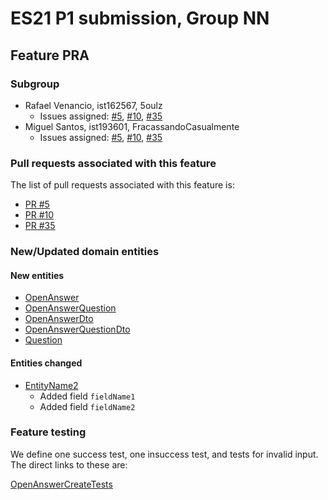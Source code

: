 # ES21 P1 submission, Group NN

## Feature PRA

### Subgroup
 - Rafael Venancio, ist162567, 5oulz
   + Issues assigned: [#5](https://github.com/tecnico-softeng/es21-g17/issues/5), [#10](https://github.com/tecnico-softeng/es21-g17/issues/10), [#35](https://github.com/tecnico-softeng/es21-g17/issues/35)
 - Miguel Santos, ist193601, FracassandoCasualmente
   + Issues assigned: [#5](https://github.com/tecnico-softeng/es21-g17/issues/5), [#10](https://github.com/tecnico-softeng/es21-g17/issues/10), [#35](https://github.com/tecnico-softeng/es21-g17/issues/35)
 
### Pull requests associated with this feature

The list of pull requests associated with this feature is:

 - [PR #5](https://github.com/tecnico-softeng/es21-g17/issues/5)
 - [PR #10](https://github.com/tecnico-softeng/es21-g17/issues/10)
 - [PR #35](https://github.com/tecnico-softeng/es21-g17/issues/35)


### New/Updated domain entities

#### New entities
 - [OpenAnswer](https://github.com/tecnico-softeng/es21-g17/blob/pra/backend/src/main/java/pt/ulisboa/tecnico/socialsoftware/tutor/question/domain/OpenAnswer.java)
 - [OpenAnswerQuestion](https://github.com/tecnico-softeng/es21-g17/blob/pra/backend/src/main/java/pt/ulisboa/tecnico/socialsoftware/tutor/question/domain/OpenAnswerQuestion.java)
 - [OpenAnswerDto](https://github.com/tecnico-softeng/es21-g17/blob/pra/backend/src/main/java/pt/ulisboa/tecnico/socialsoftware/tutor/question/dto/OpenAnswerDto.java)
 - [OpenAnswerQuestionDto](https://github.com/tecnico-softeng/es21-g17/blob/pra/backend/src/main/java/pt/ulisboa/tecnico/socialsoftware/tutor/question/dto/OpenAnswerQuestionDto.java)
 - [Question](https://github.com/tecnico-softeng/es21-g17/blob/pra/backend/src/main/java/pt/ulisboa/tecnico/socialsoftware/tutor/question/domain/Question.java)

#### Entities changed
 - [EntityName2](https://github.com)
   + Added field `fieldName1`
   + Added field `fieldName2`
 
### Feature testing

We define one success test, one insuccess test, and tests for invalid input. The direct links to these are:

[OpenAnswerCreateTests](https://github.com/tecnico-softeng/es21-g17/blob/pra/backend/src/test/groovy/pt/ulisboa/tecnico/socialsoftware/tutor/question/service/CreateQuestionTest.groovy)
